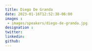 ```yaml
---
title: Diego De Granda
date: 2023-01-16T12:52:38-06:00
images : 
 - images/speakers/diego-de-granda.jpg
designation : 
twitter: 
linkedin: 
github: 
---
```


